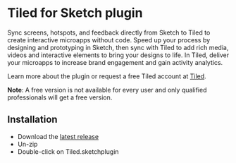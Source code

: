 # Tiled for Sketch plugin

Sync screens, hotspots, and feedback directly from Sketch to Tiled to create interactive microapps without code. Speed up your process by designing and prototyping in Sketch, then sync with Tiled to add rich media, videos and interactive elements to bring your designs to life. In Tiled, deliver your microapps to increase brand engagement and gain activity analytics.

Learn more about the plugin or request a free Tiled account at [Tiled](https://tiled.co/tiled-for-sketch-plugin).

**Note**: A free version is not available for every user and only qualified professionals will get a free version.

<h2>Installation</h2>

- Download the [latest release](https://github.com/TiledCo/tiled-sketch-plugin/releases/download/2.0.0/Tiled.sketchplugin-2.0.0.zip)
- Un-zip
- Double-click on Tiled.sketchplugin
